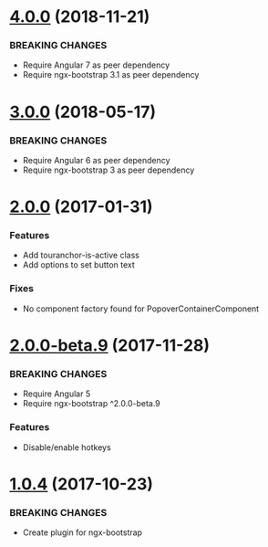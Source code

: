 <a name="4.0.0"></a>

# [4.0.0](https://github.com/isaacplmann/ngx-tour) (2018-11-21)

### BREAKING CHANGES

* Require Angular 7 as peer dependency
* Require ngx-bootstrap 3.1 as peer dependency

<a name="3.0.0"></a>

# [3.0.0](https://github.com/isaacplmann/ngx-tour) (2018-05-17)

### BREAKING CHANGES

* Require Angular 6 as peer dependency
* Require ngx-bootstrap 3 as peer dependency

<a name="2.0.0"></a>

# [2.0.0](https://github.com/isaacplmann/ngx-tour) (2017-01-31)

### Features

* Add touranchor-is-active class
* Add options to set button text

### Fixes

* No component factory found for PopoverContainerComponent

<a name="2.0.0-beta.9"></a>

# [2.0.0-beta.9](https://github.com/isaacplmann/ngx-tour) (2017-11-28)

### BREAKING CHANGES

* Require Angular 5
* Require ngx-bootstrap ^2.0.0-beta.9

### Features

* Disable/enable hotkeys

<a name="1.0.4"></a>

# [1.0.4](https://github.com/isaacplmann/ngx-tour) (2017-10-23)

### BREAKING CHANGES

* Create plugin for ngx-bootstrap
